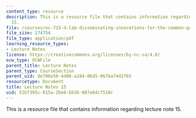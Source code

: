 ```yaml
---
content_type: resource
description: This is a resource file that contains information regarding lecture note
  15.
file: /courses/ec-715-d-lab-disseminating-innovations-for-the-common-good-spring-2007/52bf395c015a2be8bb36087a6dc7510c_MITEC_715S07_notes15.pdf
file_size: 174754
file_type: application/pdf
learning_resource_types:
- Lecture Notes
license: https://creativecommons.org/licenses/by-nc-sa/4.0/
ocw_type: OCWFile
parent_title: Lecture Notes
parent_type: CourseSection
parent_uid: de700e56-4d06-a284-06d5-067ba74d2f65
resourcetype: Document
title: Lecture Notes 15
uid: 52bf395c-015a-2be8-bb36-087a6dc7510c
---
```

This is a resource file that contains information regarding lecture note 15.